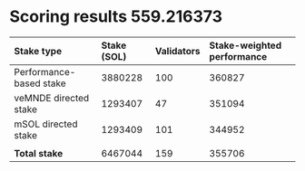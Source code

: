 # Scoring results 559.216373

| Stake type              | Stake (SOL) | Validators | Stake-weighted performance |
|:------------------------|:------------|:-----------|:---------------------------|
| Performance-based stake | 3880228     | 100        | 360827                     |
| veMNDE directed stake   | 1293407     | 47         | 351094                     |
| mSOL directed stake     | 1293409     | 101        | 344952                     |
|                         |             |            |                            |
| **Total stake**         | 6467044     | 159        | 355706                     |
